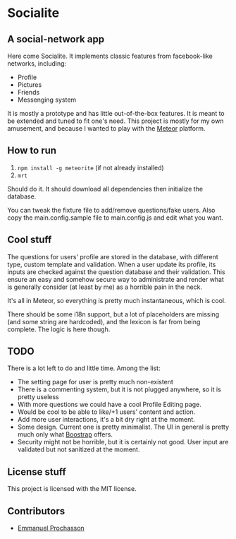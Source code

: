 # Socialite
## A social-network app

Here come Socialite. It implements classic features from facebook-like networks, including:
- Profile
- Pictures
- Friends
- Messenging system

It is mostly a prototype and has little out-of-the-box features. It is meant to be extended and tuned to fit one's need. This project is mostly for my own amusement, and because I wanted to play with the [Meteor](http://meteor.com) platform.

## How to run

1. `npm install -g meteorite` (if not already installed)
2. `mrt`

Should do it. It should download all dependencies then initialize the database.

You can tweak the fixture file to add/remove questions/fake users. Also copy the main.config.sample file to main.config.js and edit what you want.

 ## Cool stuff

The questions for users' profile are stored in the database, with different type, custom template and validation. When a user update its profile, its inputs are checked against the question database and their validation. This ensure an easy and somehow secure way to administrate and render what is generally consider (at least by me) as a horrible pain in the neck.

It's all in Meteor, so everything is pretty much instantaneous, which is cool.

There should be some i18n support, but a lot of placeholders are missing (and some string are hardcoded), and the lexicon is far from being complete. The logic is here though.

## TODO

There is a lot left to do and little time. Among the list:
- The setting page for user is pretty much non-existent
- There is a commenting system, but it is not plugged anywhere, so it is pretty useless
- With more questions we could have a cool Profile Editing page.
- Would be cool to be able to like/+1 users' content and action.
- Add more user interactions, it's a bit dry right at the moment.
- Some design. Current one is pretty minimalist. The UI in general is pretty much only what [Boostrap](https://github.com/twitter/bootstrap) offers.
- Security might not be horrible, but it is certainly not good. User input are validated but not sanitized at the moment.

## License stuff

This project is licensed with the MIT license.

## Contributors
- [Emmanuel Prochasson](https://github.com/eprochasson/)